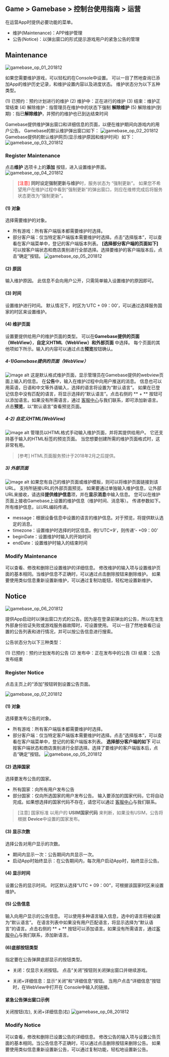 ## Game > Gamebase > 控制台使用指南 > 运营

在运营App时提供必要功能的菜单。

* 维护(Maintenance)：APP维护管理
* 公告(Notice)：以弹出窗口的形式提示游戏用户的紧急公告的管理

## Maintenance


![gamebase_op_01_201812](https://static.toastoven.net/prod_gamebase/gamebase_op_01_201812.png)

如果您需要维护游戏，可以轻松的在Console中设置。
可以一目了然地查询已添加App的维护历史记录，和维护设置内容以及进度状态。
维护状态分为以下五种类型。

(1) 已预约：预约计划进行的维护
(2) 维护中：正在进行的维护
(3) 结束：维护正常结束
(4) 解除维护：指管理员在维护中的状态下强制 **解除维护**
(5) 解除维护(到期)：指已**解除维护**，并预约的维护也已到达结束时间

Gamebase提供维护弹出窗口和详细信息的页面，以便在维护期间向游戏内的用户公告。
Gamebase的默认维护弹出窗口如下：
![gamebase_op_02_201812](https://static.toastoven.net/prod_gamebase/gamebase_op_02_201812.png)
Gamebase提供的默认维护网页(显示维护原因和维护时间）如下：
![gamebase_op_03_201812](https://static.toastoven.net/prod_gamebase/gamebase_op_03_201812.png)

### Register Maintenance

点击**维护** 选项卡上的**添加** 按钮，进入设置维护界面。
![gamebase_op_04_201812](https://static.toastoven.net/prod_gamebase/gamebase_op_04_201812.png)

>  <font color="red">[注意] </font>**同时设定强制更新与维护**时，服务状态为 “强制更新”。
> 如果您不希望用户在维护过程中看到“强制更新”的弹出窗口，则应在维修完成后将服务状态更改为“强制更新”。

#### (1) 对象
选择需要维护的对象。

- 所有游戏：所有客户端版本都需要维护时选择。
- 部分客户端：仅当特定客户端版本需要维护时选择。点击“选择版本”，可以查看在客户端菜单中，登记的客户端版本列表。
  **[选择部分客户端的页面如下]**
  可以按客户端状态和商店类别进行全部选择。选择要维护的客户端版本后，点击“确定”按钮。
  ![gamebase_op_05_201812](https://static.toastoven.net/prod_gamebase/gamebase_op_05_201812.png)

#### (2) 原因
输入维护原因。
此信息不会向用户公开，只需简单输入设置维护的原因即可。

#### (3) 时间
设置维护进行时间。
默认情况下，时区为‘UTC + 09：00’，可以通过选择服务国家的时区来设置维护。

#### (4) 维护页面
设置要提供给用户的维护页面的类型。
可以在**Gamebase提供的页面（WebView）**，**自定义HTML（WebView）**和**外部页面** 中选择。
每个页面的其他项如下所示。输入的内容可以通过点击**预览**按钮确认。

##### 4-1)Gamebase提供的页面（WebView）
![image alt](http://static.toastoven.net/prod_gamebase/Operators_Guide/Console_Maintenance2_2.0.png)
这是默认格式维护页面，显示管理员在Gamebase提供的webview页面上输入的信息。
在**公告**中，输入在维护过程中向用户推送的消息。
信息也可以用英语，日语和中文等外语输入，选择的语言将设置为“默认语言”。
如果在已登记信息中没有匹配的语言，将显示选择的“默认语言”。点击右侧的 ** + ** 按钮可以添加语言。如果没有所需语言，通过 [客服中心](https://alpha.toast.com/support/inquiry)与我们联系，即可添加新语言。点击**预览**，以“默认语言”查看预览页面。

##### 4-2) 自定义HTML(WebView)
![image alt](http://static.toastoven.net/prod_gamebase/Operators_Guide/Console_Maintenance2_3.0.png)
管理员以HTML格式手动输入维护页面，并将其提供给用户。
它还支持基于输入的HTML标签的预览页面。
当您想要创建所需的维护页面格式时，这非常有用。
> [参考]
> HTML页面服务预计于2018年2月之后提供。

##### 3) 外部页面
![image alt](http://static.toastoven.net/prod_gamebase/Operators_Guide/Console_Maintenance2_4.1.png)
如果您有自己的维护页面或维护模板，则可以将维护页面链接到该URL。
支持所链接URL的外部页面预览。
如果要通过单独输入维护信息，让外部URL来接收，请选择**提供维护信息**项，并在**显示消息**中输入信息。 您可以在维护页面上接收Gamebase上设置的维护信息（维护时间、消息等）。
传递参数如下。所有维护信息，以URL编码传递。

- message：根据设备信息中设置的语言的维护信息。对于预览，将提供默认选定的消息。
- timezone：设置维护时选择的时区信息。例)‘UTC+9’，则传递‘- +09：00’ 
- beginDate：设置维护时输入的开始时间
- endDate：设置维护时输入的结束时间

### Modify Maintenance

可以查看、修改和删除已设置维护的详细信息。
修改维护的输入项与设置维护页面的基本相同。当维护信息不正确时，可以通过点击删除按钮来删除维护。
如果要使用类似信息重新设置新维护，可以通过复制功能钮，轻松地设置新维护。

## Notice

![gamebase_op_06_201812](https://static.toastoven.net/prod_gamebase/gamebase_op_06_201812.png)

提供App启动时以弹出窗口方式的公告。因为是在登录前弹出的公告，所以在发生外部身份验证失败或游戏服务器故障时，可设置使用。
可以一目了然地查看已设置的公告列表和进行情况，并可以按公告信息进行搜索。

公告状态分为以下三种类型：

(1) 已预约：预约计划发布的公告
(2) 发布中：正在发布中的公告
(3) 结束：公告发布结束

### Register Notice

点击主页上的“添加”按钮转到设置公告页面。

![gamebase_op_07_201812](https://static.toastoven.net/prod_gamebase/gamebase_op_07_201812.png)

#### (1) 对象

选择要发布公告的对象。

- 所有游戏：所有客户端版本都需要维护时选择。
- 部分客户端：仅当特定客户端版本需要维护时选择。点击“选择版本”，可以查看在客户端菜单中，登记的的客户端版本列表。
  **选择部分客户端的如下**
  可以按客户端状态和商店类别进行全部选择。选择了要维护的客户端版本后，点击“确定”按钮。
  ![gamebase_op_05_201812](https://static.toastoven.net/prod_gamebase/gamebase_op_05_201812.png)


#### (2) 选择国家
选择要发布公告的国家。

- 所有国家：向所有用户发布公告
- 部分国家：仅向所选国家的用户发布公告。
输入要添加的国家代码，它将自动完成。如果想选择的国家代码不存在，请您可以通过 [客服中心](https://toast.com/support/inquiry)与我们联系。

> [注意]
> 国家标准
> 以用户的 **USIM国家代码** 来判断，如果没有USIM，公告将根据 **Device**中设置的国家发布。

#### (3) 显示次数
选择公告对用户显示的次数。

- 期间内显示一次：公告期间内共显示一次。
- 启动App时始终显示：在公告期间内，每次用户启动App时，始终显示公告。

#### (4) 显示时间
设置公告的显示时间。
时区默认选择“UTC + 09：00”，可根据该国家时区来设置维护。

#### (5) 公告信息
输入向用户显示的公告信息。
可以使用多种语言输入信息，选中的语言将被设置为“默认语言”。
在语言列表中如果没有用户匹配语言，将显示选择为“默认语言”的语言。点击右侧的 ** + ** 按钮可以添加语言。如果没有所需语言，通过[客服中心](https://toast.com/support/inquiry)与我们联系，添加新语言。


#### (6)底部按钮类型
指定要在公告弹屏底部显示的按钮类型。

- 关闭：仅显示关闭按钮。
点击“关闭”按钮则关闭弹出窗口并继续游戏。

- 关闭+详细信息：显示“关闭”和“详细信息”按钮。
当用户点击“详细信息”按钮时，在WebView中打开在 Console中输入的链接。

#### 紧急公告弹出窗口示例
关闭按钮(左), 关闭+详细信息(右)
![gamebase_op_08_201812](https://static.toastoven.net/prod_gamebase/gamebase_op_08_201812.png)

### Modify Notice

可以查看，修改和删除已设置公告的详细信息。
修改公告的输入项与设置公告页面的基本相同。当公告信息不正确时，可以通过点击删除按钮来删除公告。
如果要使用类似信息重新设置新公告，可以通过复制功能，轻松地设置新公告。